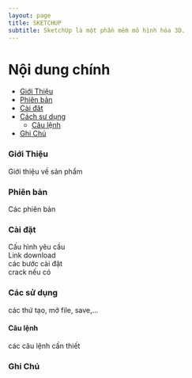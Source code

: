 ```yaml
---
layout: page
title: SKETCHUP
subtitle: SketchUp là một phần mềm mô hình hóa 3D.
---
```


# Nội dung chính
- [Giới Thiệu](#giới-thiệu)  
- [Phiên bản](#phiên-bản)  
- [Cài đăt](#cài-đặt)  
- [Cách sư dụng](#cách-sử-dụng)  
    - [Câu lệnh](#câu-lệnh)
- [Ghi Chú](#ghi-chú)  

### Giới Thiệu

Giới thiệu về sản phẩm

### Phiên bản

Các phiên bản

### Cài đặt

Cấu hình yêu cầu   
Link download  
các bước cài đặt   
crack nếu có   


### Các sử dụng

các thứ tạo, mở file, save,...   

#### Câu lệnh

các câu lệnh cần thiết   

### Ghi Chú
